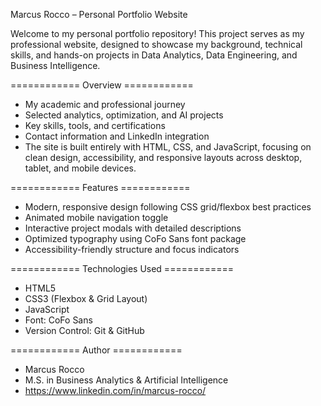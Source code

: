 Marcus Rocco – Personal Portfolio Website

Welcome to my personal portfolio repository!
This project serves as my professional website, designed to showcase my background, technical skills, and hands-on projects in Data Analytics, Data Engineering, and Business Intelligence.

============ Overview ============
- My academic and professional journey
- Selected analytics, optimization, and AI projects
- Key skills, tools, and certifications
- Contact information and LinkedIn integration
- The site is built entirely with HTML, CSS, and JavaScript, focusing on clean design, accessibility, and responsive layouts across desktop, tablet, and mobile devices.

============ Features ============
- Modern, responsive design following CSS grid/flexbox best practices
- Animated mobile navigation toggle
- Interactive project modals with detailed descriptions
- Optimized typography using CoFo Sans font package
- Accessibility-friendly structure and focus indicators

============ Technologies Used ============
- HTML5
- CSS3 (Flexbox & Grid Layout)
- JavaScript
- Font: CoFo Sans
- Version Control: Git & GitHub

============ Author ============
- Marcus Rocco
- M.S. in Business Analytics & Artificial Intelligence
- https://www.linkedin.com/in/marcus-rocco/

